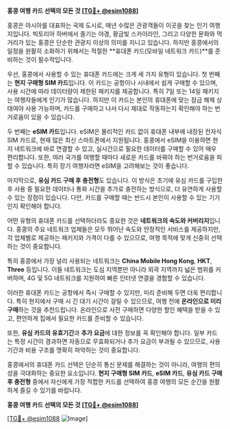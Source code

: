 **홍콩 여행 카드 선택의 모든 것 [[TG💪+ @esim1088](https://t.me/s/esim1088)]**

홍콩은 아시아를 대표하는 국제 도시로, 매년 수많은 관광객들이 이곳을 찾는 인기 여행지입니다. 빅토리아 하버에서 즐기는 야경, 황금빛 스카이라인, 그리고 다양한 문화와 먹거리가 있는 홍콩은 단순한 관광지 이상의 의미를 지니고 있습니다. 하지만 홍콩에서의 일정을 원활히 소화하기 위해서는 적절한 **휴대폰 카드(모바일 네트워크 카드)**를 준비하는 것이 필수적입니다.

우선, 홍콩에서 사용할 수 있는 휴대폰 카드에는 크게 세 가지 유형이 있습니다. 첫 번째는 **현지 구매형 SIM 카드**입니다. 이 카드는 공항이나 시내에서 쉽게 구매할 수 있으며, 사용 시간에 따라 데이터량이 제한된 패키지를 제공합니다. 특히 7일 또는 14일 패키지는 여행자들에게 인기가 많습니다. 하지만 이 카드는 본인의 휴대폰에 맞는 잠금 해제 상태여야 사용 가능하며, 카드를 구매하고 나서 다시 제대로 작동하는지 확인해야 하는 번거로움이 있을 수 있습니다.

두 번째는 **eSIM 카드**입니다. eSIM은 물리적인 카드 없이 휴대폰 내부에 내장된 전자식 SIM 카드로, 현재 많은 최신 스마트폰에서 지원됩니다. 홍콩에서 eSIM을 이용하면 현지 네트워크에 바로 연결할 수 있고, 실시간으로 필요한 데이터를 구매할 수 있어 매우 편리합니다. 또한, 여러 국가를 여행할 때마다 새로운 카드를 바꿔야 하는 번거로움을 피할 수 있습니다. 특히 장기 여행자라면 eSIM을 고려해보는 것이 좋습니다.

마지막으로, **유심 카드 구매 후 충전형**도 있습니다. 이 방식은 초기에 유심 카드를 구입한 후 사용 중 필요한 데이터나 통화 시간을 추가로 충전하는 방식으로, 더 유연하게 사용할 수 있는 장점이 있습니다. 다만, 카드를 구매할 때는 반드시 본인이 사용할 수 있는 기기인지 확인해야 합니다.

어떤 유형의 휴대폰 카드를 선택하더라도 중요한 것은 **네트워크의 속도와 커버리지**입니다. 홍콩의 주요 네트워크 업체들은 모두 뛰어난 속도와 안정적인 서비스를 제공하지만, 각 업체별로 제공하는 패키지와 가격이 다를 수 있으므로, 여행 목적에 맞게 신중히 선택하는 것이 중요합니다.

특히 홍콩에서 가장 널리 사용되는 네트워크는 **China Mobile Hong Kong**, **HKT**, **Three** 등입니다. 이들 네트워크는 도심 지역뿐만 아니라 외곽 지역까지 넓은 범위를 커버하며, 4G 및 5G 네트워크를 지원하여 빠른 인터넷 연결을 경험할 수 있습니다.

이러한 휴대폰 카드는 공항에서 즉시 구매할 수 있지만, 미리 준비해 두면 더욱 편리합니다. 특히 현지에서 구매 시 긴 대기 시간이 걸릴 수 있으므로, 여행 전에 **온라인으로 미리 구매**하는 것을 추천드립니다. 온라인으로 사전 구매하면 다양한 할인 혜택을 받을 수 있고, 편안하게 집에서 필요한 카드를 준비할 수 있습니다.

또한, **유심 카드의 유효기간**과 **추가 요금**에 대한 정보를 꼭 확인해야 합니다. 일부 카드는 특정 시간이 경과하면 자동으로 무효화되거나 추가 요금이 부과될 수 있으므로, 사용 기간과 비용 구조를 명확히 파악하는 것이 중요합니다.

홍콩에서의 휴대폰 카드 선택은 단순히 통신 문제를 해결하는 것이 아니라, 여행의 편의성을 극대화하는 중요한 요소입니다. **현지 구매형 SIM 카드**, **eSIM 카드**, **유심 카드 구매 후 충전형** 중에서 자신에게 가장 적합한 카드를 선택하여 홍콩 여행의 모든 순간을 원활하게 즐길 수 있기를 바랍니다.

**홍콩 여행 카드 선택의 모든 것 [[TG💪+ @esim1088](https://t.me/s/esim1088)]**

[[TG💪+ @esim1088](https://t.me/s/esim1088) ![Image](https://i.postimg.cc/Y0z9fWf4/image.png)]